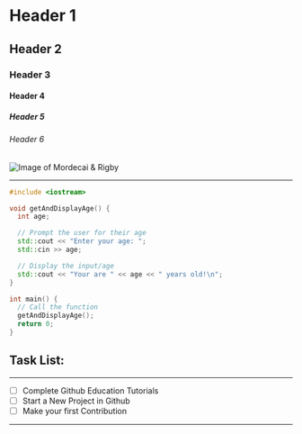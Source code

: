 # Header 1  
## Header 2  
### Header 3  
#### Header 4  
##### Header 5  
###### Header 6  
<!-- This is how you create headers using markdown. Using up to 6 # symbols for different sizes -->

![Image of Mordecai & Rigby](https://media.npr.org/assets/img/2014/03/28/rs_m-r_pointing-d680d6df2b3e34b9360aea33a009af9f40308c58.jpg?s=1200&c=85&f=webp)

---

``` c++
#include <iostream>

void getAndDisplayAge() {
  int age;

  // Prompt the user for their age
  std::cout << "Enter your age: ";
  std::cin >> age;

  // Display the input/age
  std::cout << "Your are " << age << " years old!\n";
}

int main() {
  // Call the function 
  getAndDisplayAge();
  return 0;
}
```

## Task List:

---

- [ ] Complete Github Education Tutorials
- [ ] Start a New Project in Github
- [ ] Make your first Contribution

---
